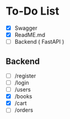 # To-Do List

- [x] Swagger
- [x] ReadME.md
- [ ] Backend ( FastAPI )

## Backend
 - [ ] /register
 - [ ] /login
 - [ ] /users
 - [x] /books
 - [x] /cart
 - [ ] /orders